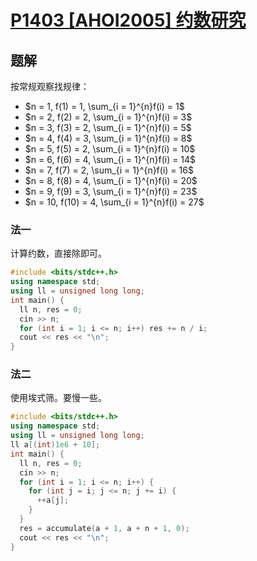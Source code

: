 # [P1403 [AHOI2005] 约数研究](https://www.luogu.com.cn/problem/P1403)

## 题解
按常规观察找规律：
- $n = 1, f(1) = 1, \sum_{i = 1}^{n}f(i) = 1$
- $n = 2, f(2) = 2, \sum_{i = 1}^{n}f(i) = 3$
- $n = 3, f(3) = 2, \sum_{i = 1}^{n}f(i) = 5$
- $n = 4, f(4) = 3, \sum_{i = 1}^{n}f(i) = 8$
- $n = 5, f(5) = 2, \sum_{i = 1}^{n}f(i) = 10$
- $n = 6, f(6) = 4, \sum_{i = 1}^{n}f(i) = 14$
- $n = 7, f(7) = 2, \sum_{i = 1}^{n}f(i) = 16$
- $n = 8, f(8) = 4, \sum_{i = 1}^{n}f(i) = 20$
- $n = 9, f(9) = 3, \sum_{i = 1}^{n}f(i) = 23$
- $n = 10, f(10) = 4, \sum_{i = 1}^{n}f(i) = 27$

### 法一
计算约数，直接除即可。
```cpp
#include <bits/stdc++.h>
using namespace std;
using ll = unsigned long long;
int main() {
  ll n, res = 0;
  cin >> n;
  for (int i = 1; i <= n; i++) res += n / i;
  cout << res << "\n";
}
```

### 法二
使用埃式筛。要慢一些。
```cpp
#include <bits/stdc++.h>
using namespace std;
using ll = unsigned long long;
ll a[(int)1e6 + 10];
int main() {
  ll n, res = 0;
  cin >> n;
  for (int i = 1; i <= n; i++) {
    for (int j = i; j <= n; j += i) {
      ++a[j];
    }
  }
  res = accumulate(a + 1, a + n + 1, 0);
  cout << res << "\n";
}
```
